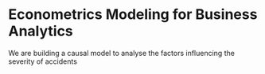 # Econometrics Modeling for Business Analytics
We are building a causal model to analyse the factors influencing the severity of accidents


